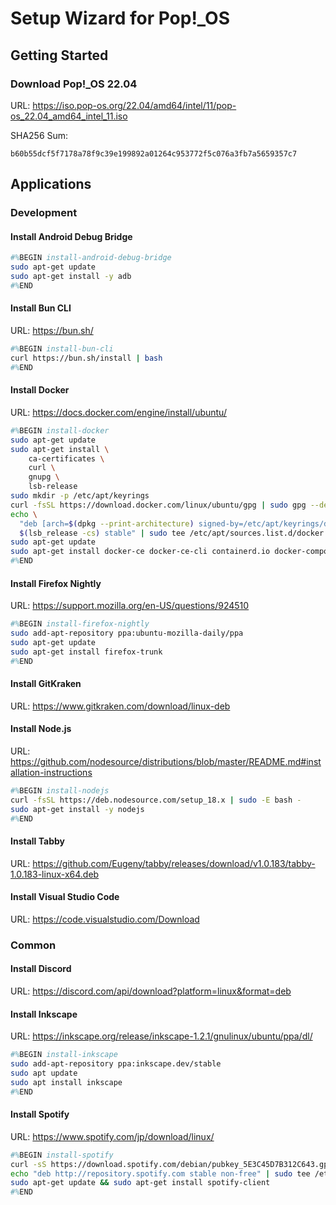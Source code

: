 # Setup Wizard for Pop!_OS

## Getting Started

### Download Pop!_OS 22.04

URL: https://iso.pop-os.org/22.04/amd64/intel/11/pop-os_22.04_amd64_intel_11.iso

SHA256 Sum:

```
b60b55dcf5f7178a78f9c39e199892a01264c953772f5c076a3fb7a5659357c7
```

## Applications

### Development

#### Install Android Debug Bridge

```bash
#%BEGIN install-android-debug-bridge
sudo apt-get update
sudo apt-get install -y adb
#%END
```

#### Install Bun CLI

URL: https://bun.sh/

```bash
#%BEGIN install-bun-cli
curl https://bun.sh/install | bash
#%END
```

#### Install Docker

URL: https://docs.docker.com/engine/install/ubuntu/

```bash
#%BEGIN install-docker
sudo apt-get update
sudo apt-get install \
    ca-certificates \
    curl \
    gnupg \
    lsb-release
sudo mkdir -p /etc/apt/keyrings
curl -fsSL https://download.docker.com/linux/ubuntu/gpg | sudo gpg --dearmor -o /etc/apt/keyrings/docker.gpg
echo \
  "deb [arch=$(dpkg --print-architecture) signed-by=/etc/apt/keyrings/docker.gpg] https://download.docker.com/linux/ubuntu \
  $(lsb_release -cs) stable" | sudo tee /etc/apt/sources.list.d/docker.list > /dev/null
sudo apt-get update
sudo apt-get install docker-ce docker-ce-cli containerd.io docker-compose-plugin
#%END
```

#### Install Firefox Nightly

URL: https://support.mozilla.org/en-US/questions/924510

```bash
#%BEGIN install-firefox-nightly
sudo add-apt-repository ppa:ubuntu-mozilla-daily/ppa
sudo apt-get update
sudo apt-get install firefox-trunk
#%END
```

#### Install GitKraken

URL: https://www.gitkraken.com/download/linux-deb

#### Install Node.js

URL: https://github.com/nodesource/distributions/blob/master/README.md#installation-instructions

```bash
#%BEGIN install-nodejs
curl -fsSL https://deb.nodesource.com/setup_18.x | sudo -E bash -
sudo apt-get install -y nodejs
#%END
```

#### Install Tabby

URL: https://github.com/Eugeny/tabby/releases/download/v1.0.183/tabby-1.0.183-linux-x64.deb

#### Install Visual Studio Code

URL: https://code.visualstudio.com/Download

### Common

#### Install Discord

URL: https://discord.com/api/download?platform=linux&format=deb

#### Install Inkscape

URL: https://inkscape.org/release/inkscape-1.2.1/gnulinux/ubuntu/ppa/dl/

```bash
#%BEGIN install-inkscape
sudo add-apt-repository ppa:inkscape.dev/stable
sudo apt update
sudo apt install inkscape
#%END
```

#### Install Spotify

URL: https://www.spotify.com/jp/download/linux/

```bash
#%BEGIN install-spotify
curl -sS https://download.spotify.com/debian/pubkey_5E3C45D7B312C643.gpg | sudo apt-key add - 
echo "deb http://repository.spotify.com stable non-free" | sudo tee /etc/apt/sources.list.d/spotify.list
sudo apt-get update && sudo apt-get install spotify-client
#%END
```
